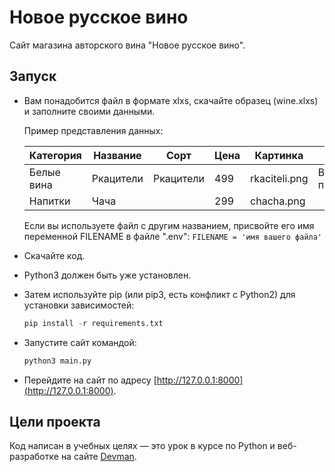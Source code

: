 # Новое русское вино

Сайт магазина авторского вина "Новое русское вино".

## Запуск
- Вам понадобится файл в формате xlxs, скачайте образец (wine.xlxs) и заполните своими данными.

  Пример представления данных:

  |Категория  | Название | Сорт     | Цена | Картинка    | Акция              |
  | --------- | ---------|----------|------|-------------|--------------------|
  | Белые вина| Ркацители| Ркацители|499   |rkaciteli.png|Выгодное предложение|
  | Напитки   | Чача     |          |299   |chacha.png   |                    |
  
  Если вы используете файл с другим названием, присвойте его имя переменной FILENAME в файле ".env":
  ```FILENAME = 'имя вашего файла'```
- Скачайте код.
- Python3 должен быть уже установлен.
- Затем используйте pip (или pip3, есть конфликт с Python2) для установки зависимостей:
  ```python
  pip install -r requirements.txt
  ```

- Запустите сайт командой:
  ```python
  python3 main.py
  ```
- Перейдите на сайт по адресу [http://127.0.0.1:8000](http://127.0.0.1:8000).

## Цели проекта

Код написан в учебных целях — это урок в курсе по Python и веб-разработке на сайте [Devman](https://dvmn.org).
